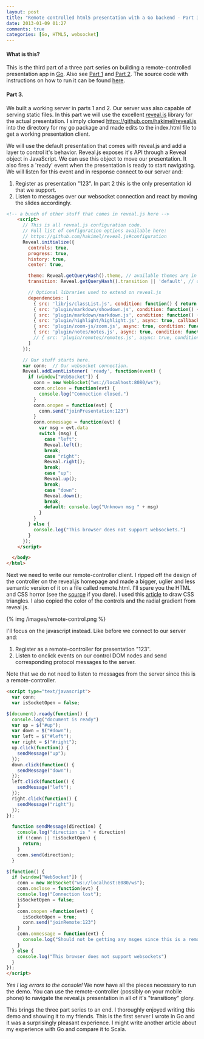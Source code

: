 ```yaml
---
layout: post
title: "Remote controlled html5 presentation with a Go backend - Part 3."
date: 2013-01-09 01:27
comments: true
categories: [Go, HTML5, websocket]
---
```


#### What is this?
This is the third part of a three part series on building a remote-controlled presentation app in [Go](http://golang.org). Also see [Part 1](/blog/2013/01/08/remote-controlled-html5-presentation-with-a-go-backend-part-1/) and [Part 2](/blog/2013/01/09/remote-controlled-html5-presentation-with-a-go-backend-part-2/). The source code with instructions on how to run it can be found [here](https://github.com/RajivKurian/remote-presentation).

#### Part 3.
We built a working server in parts 1 and 2. Our server was also capable of serving static files. In this part we will use the excellent [reveal.js](https://github.com/hakimel/reveal.js) library for the actual presentation. I simply cloned https://github.com/hakimel/reveal.js into the directory for my go package and made edits to the index.html file to get a working presentation client.

<!-- more -->
We will use the default presentation that comes with reveal.js and add a layer to control it's behavior. Reveal.js exposes it's API through a Reveal object in JavaScript. We can use this object to move our presentation. It also fires a 'ready' event when the presentation is ready to start navigating. We will listen for this event and in response connect to our server and:

1.  Register as presentation "123". In part 2 this is the only presentation id that we support.
2.  Listen to messages over our websocket connection and react by moving the slides accordingly.

``` html index.html
<!-- a bunch of other stuff that comes in reveal.js here -->
    <script>
      // This is all reveal.js configuration code.
      // Full list of configuration options available here:
      // https://github.com/hakimel/reveal.js#configuration
      Reveal.initialize({
        controls: true,
        progress: true,
        history: true,
        center: true,

        theme: Reveal.getQueryHash().theme, // available themes are in /css/theme
        transition: Reveal.getQueryHash().transition || 'default', // default/cube/page/concave/zoom/linear/none

        // Optional libraries used to extend on reveal.js
        dependencies: [
          { src: 'lib/js/classList.js', condition: function() { return !document.body.classList; } },
          { src: 'plugin/markdown/showdown.js', condition: function() { return !!document.querySelector( '[data-markdown]' ); } },
          { src: 'plugin/markdown/markdown.js', condition: function() { return !!document.querySelector( '[data-markdown]' ); } },
          { src: 'plugin/highlight/highlight.js', async: true, callback: function() { hljs.initHighlightingOnLoad(); } },
          { src: 'plugin/zoom-js/zoom.js', async: true, condition: function() { return !!document.body.classList; } },
          { src: 'plugin/notes/notes.js', async: true, condition: function() { return !!document.body.classList; } }
          // { src: 'plugin/remotes/remotes.js', async: true, condition: function() { return !!document.body.classList; } }
        ]
      });

      // Our stuff starts here.
      var conn;  // Our websocket connection.
      Reveal.addEventListener( 'ready', function(event) {
        if (window["WebSocket"]) {
          conn = new WebSocket("ws://localhost:8080/ws");
          conn.onclose = function(evt) {
            console.log("Connection closed.")
          }
          conn.onopen = function(evt) {
            conn.send("joinPresentation:123")
          }
          conn.onmessage = function(evt) {
            var msg = evt.data
            switch (msg) {
              case "left":
              Reveal.left();
              break;
              case "right":
              Reveal.right();
              break;
              case "up":
              Reveal.up();
              break;
              case "down":
              Reveal.down();
              break;
              default: console.log("Unknown msg " + msg)
            }
          }
        } else {
          console.log("This browser does not support websockets.")
        }
      });
    </script>

  </body>
</html>
```
Next we need to write our remote-controller client. I ripped off the design of the controller on the reveal.js homepage and made a bigger, uglier and less semantic version of it on a file called remote.html. I'll spare you the HTML and CSS horror (see the [source](https://github.com/RajivKurian/remote-presentation/blob/master/remote.html) if you dare). I used this [article](http://css-tricks.com/snippets/css/css-triangle/) to draw CSS triangles. I also copied the color of the controls and the radial gradient from reveal.js. 

{% img /images/remote-control.png %}

I'll focus on the javascript instead. Like before we connect to our server and:

1.  Register as a remote-controller for presentation "123".
2.  Listen to onclick events on our control DOM nodes and send corresponding protocol messages to the server.

Note that we do not need to listen to messages from the server since this is a remote-controller.

``` html remote.html
<script type="text/javascript">
  var conn;
  var isSocketOpen = false;

$(document).ready(function() {
  console.log("document is ready")
  var up = $("#up");
  var down = $("#down");
  var left = $("#left");
  var right = $("#right");
  up.click(function() {
    sendMessage("up");
  });
  down.click(function() {
    sendMessage("down");
  });
  left.click(function() {
    sendMessage("left");
  });
  right.click(function() {
    sendMessage("right");
  });
});

  function sendMessage(direction) {
    console.log("direction is " + direction)
    if (!conn || !isSocketOpen) {
      return;
    }
    conn.send(direction);
  }

$(function() {
  if (window["WebSocket"]) {
    conn = new WebSocket("ws://localhost:8080/ws");
    conn.onclose = function(evt) {
    console.log("Connection lost");
    isSocketOpen = false;
    }
    conn.onopen =function(evt) {
      isSocketOpen = true;
      conn.send("joinRemote:123")
    }
    conn.onmessage = function(evt) {
      console.log("Should not be getting any msges since this is a remote." + evt.data)
    }
  } else {
    console.log("This browser does not support websockets")
  }
});
</script>
```
*Yes I log errors to the console!* We now have all the pieces necessary to run the demo. You can use the remote-controller (possibly on your mobile phone) to navigate the reveal.js presentation in all of it's "transitiony" glory.

This brings the three part series to an end. I thoroughly enjoyed writing this demo and showing it to my friends. This is the first server I wrote in Go and it was a surprisingly pleasant experience. I might write another article about my experience with Go and compare it to Scala. 